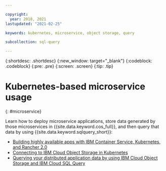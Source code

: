 ```yaml
---

copyright:
  year: 2018, 2021
lastupdated: "2021-02-25"

keywords: kubernetes, microservice, object storage, query

subcollection: sql-query

---
```


{:shortdesc: .shortdesc}
{:new_window: target="_blank"}
{:codeblock: .codeblock}
{:pre: .pre}
{:screen: .screen}
{:tip: .tip}


# Kubernetes-based microservice usage
{: #microservice}

Learn how to deploy microservice applications, store data generated by those microservices in {{site.data.keyword.cos_full}}, 
and then query that data by using {{site.data.keyword.sqlquery_short}}:
 - [Building highly available apps with IBM Container Service, Kubernetes, and Rancher 2.0](https://www.ibm.com/cloud/blog/building-apps-ibm-container-service-kubernetes-rancher-2-0)
 - [Connecting to IBM Cloud Object Storage in Kubernetes](https://www.ibm.com/cloud/blog/connecting-ibm-cloud-object-store-kubernetes)
 - [Querying your distributed application data by using IBM Cloud Object Storage and IBM Cloud SQL Query](https://www.ibm.com/cloud/blog/querying-distributed-application-data-using-ibm-cloud-object-storage-ibm-sql-query)  
 
